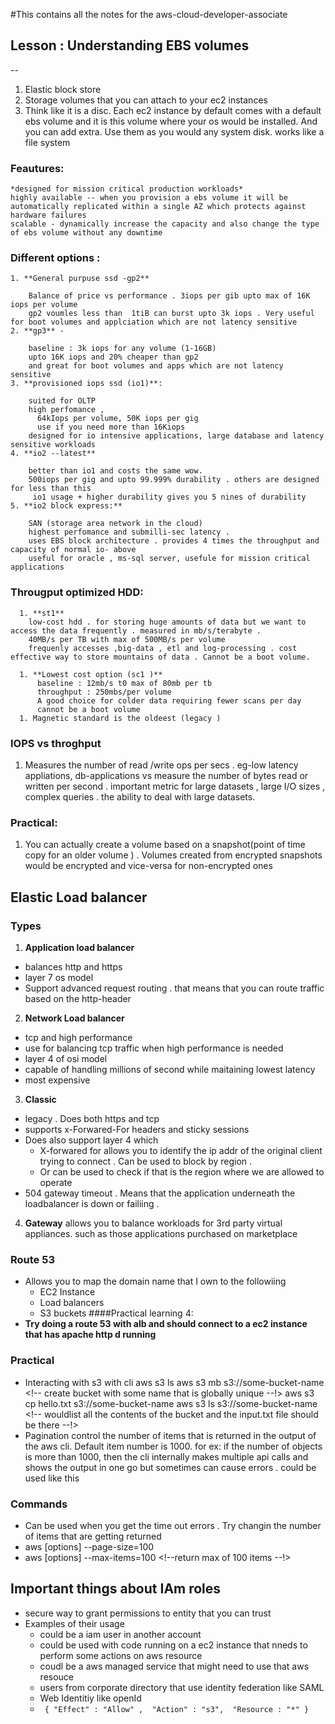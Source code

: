 #This contains all the notes for the aws-cloud-developer-associate


## Lesson : Understanding EBS volumes 
--

  1. Elastic block store
  2. Storage volumes that you can attach to your ec2 instances 
  3. Think like it is a disc. Each ec2 instance by default comes with a default ebs volume and it is this volume where your os would be installed. And 
      you can add extra. Use them as you would any system disk. works like a file system 
### Feautures: 
    *designed for mission critical production workloads*  
    highly available -- when you provision a ebs volume it will be automatically replicated within a single AZ which protects against hardware failures 
    scalable - dynamically increase the capacity and also change the type of ebs volume without any downtime 

###  Different options : 
    1. **General purpuse ssd -gp2** 
        
        Balance of price vs performance . 3iops per gib upto max of 16K iops per volume 
        gp2 voumles less than  1tiB can burst upto 3k iops . Very useful for boot volumes and applciation which are not latency sensitive 
    2. **gp3** - 
        
        baseline : 3k iops for any volume (1-16GB) 
        upto 16K iops and 20% cheaper than gp2 
        and great for boot volumes and apps which are not latency sensitive 
    3. **provisioned iops ssd (io1)**: 
        
        suited for OLTP
        high perfomance , 
          64kIops per volume, 50K iops per gig 
          use if you need more than 16Kiops
        designed for io intensive applications, large database and latency sensitive workloads 
    4. **io2 --latest** 
        
        better than io1 and costs the same wow. 
        500iops per gig and upto 99.999% durability . others are designed for less than this 
         io1 usage + higher durability gives you 5 nines of durability 
    5. **io2 block express:** 
        
        SAN (storage area network in the cloud) 
        highest perfomance and submilli-sec latency . 
        uses EBS block architecture . provides 4 times the throughput and capacity of normal io- above 
        useful for oracle , ms-sql server, usefule for mission critical applications 

### Througput optimized HDD: 
      1. **st1** 
        low-cost hdd . for storing huge amounts of data but we want to access the data frequently . measured in mb/s/terabyte . 
        40MB/s per TB with max of 500MB/s per volume 
        frequenly accesses ,big-data , etl and log-processing . cost effective way to store mountains of data . Cannot be a boot volume.

      1. **Lowest cost option (sc1 )**  
          baseline : 12mb/s t0 max of 80mb per tb
          throughput : 250mbs/per volume
          A good choice for colder data requiring fewer scans per day 
          cannot be a boot volume 
      1. Magnetic standard is the oldeest (legacy ) 

### IOPS vs throghput 
  1. Measures the number of read /write ops per secs . eg-low latency appliations, db-applications 
    vs measure the number of bytes read or written per second . important metric for large datasets , large I/O sizes , complex queries 
    . the ability to deal with large datasets. 

### Practical: 
  1. You can actually create a volume based on a snapshot(point of time copy for an older volume ) . 
  Volumes created from encrypted snapshots would be encrypted and vice-versa for non-encrypted ones 

## Elastic Load balancer 

### Types
1. **Application load balancer** 
  * balances http and https
  * layer 7 os model 
  * Support advanced request routing . that means that you can route traffic based on the http-header 
2. **Network Load balancer** 
  * tcp and high performance
  * use for balancing tcp traffic when high performance is needed 
  * layer 4 of osi model 
  * capable of handling millions of second while maitaining lowest latency 
  * most expensive 
3. **Classic** 
  * legacy . Does both https and tcp 
  * supports x-Forwared-For headers and sticky sessions 
  * Does also support layer 4 which 
    * X-forwared for allows you to identify the ip addr of the original client trying to connect . Can be used to block by region . 
    * Or can be used to check if that is the region where we are allowed to operate 
  * 504 gateway timeout . Means that the application underneath the loadbalancer is down or failiing . 
4. **Gateway** 
  allows you to balance workloads for 3rd party virtual appliances. such as those applications purchased on marketplace 
  


### Route 53 
* Allows you to map the domain name that I own to the followiing
  * EC2 Instance
  * Load balancers 
  * S3 buckets 
####Practical learning 4: 
*  **Try doing a route 53 with alb and should connect to a ec2 instance that has apache http d running**  


### Practical 
* Interacting with s3 with cli 
  aws s3 ls 
  aws s3 mb s3://some-bucket-name  <!-- create bucket with some name that is globally unique --!>
  aws s3 cp hello.txt s3://some-bucket-name 
  aws s3 ls s3://some-bucket-name  <!-- wouldlist all the contents of the bucket and the input.txt file should be there --!>
* Pagination
  control the number of items that is returned in the output of the aws cli. Default 
  item number is 1000. 
  for ex: if the number of objects is more than 1000, then the cli internally makes multiple api calls and shows the output in one go 
  but sometimes can cause errors . could be used like this 

### Commands
  * Can be used when you get the time out errors . Try changin the number of items that are getting returned  
  * aws [options] <command> <subcommand> --page-size=100 
  * aws [options] <command> <subcommand> --max-items=100  <!--return max of 100 items --!>
  
## Important things about IAm roles 
* secure way to grant permissions to entity that you can trust 
* Examples of their usage  
  * could be a iam user in another account 
  * could be used with  code running on a ec2 instance that nneds to perform some actions on aws resource 
  * coudl be a aws managed service that might need to use that aws resouce 
  * users from corporate directory that use identity federation like SAML
  * Web Identitiy like openId 
  * ` 
 {
  "Effect" : "Allow" , 
  "Action" : "s3", 
  "Resource : "*"
 }
`


  
